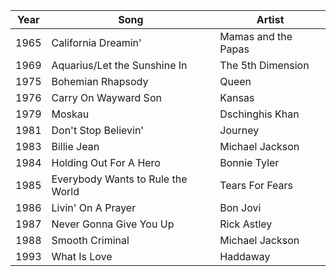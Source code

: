 |Year|Song|Artist|
|---|---|---|
1965 | California Dreamin' | Mamas and the Papas 
1969 | Aquarius/Let the Sunshine In | The 5th Dimension 
1975 | Bohemian Rhapsody | Queen 
1976 | Carry On Wayward Son | Kansas
1979 | Moskau | Dschinghis Khan 
1981 | Don't Stop Believin' | Journey 
1983 | Billie Jean | Michael Jackson 
1984 | Holding Out For A Hero | Bonnie Tyler 
1985 | Everybody Wants to Rule the World | Tears For Fears 
1986 | Livin' On A Prayer | Bon Jovi 
1987 | Never Gonna Give You Up | Rick Astley 
1988 | Smooth Criminal | Michael Jackson 
1993 | What Is Love | Haddaway 
